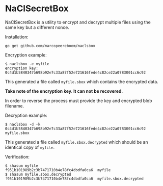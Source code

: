 # NaClSecretBox

NaClSecretBox is a utility to encrypt and decrypt multiple files using
the same key but a different nonce.

Installation:
```
go get github.com/marcopeereboom/naclsbox
```

Encryption example:
```
$ naclsbox -e myfile 
encryption key: 0c4d1b5840347b698b92e7c33a87f52e721616fede4c82ce22a0783001cc6c92
```
This generated a file called `myfile.sbox` which contains the encrypted data.

**Take note of the encryption key.  It can not be recovered.**

In order to reverse the process must provide the key and encrypted blob filename.

Decryption example:
```
$ naclsbox -d -k 0c4d1b5840347b698b92e7c33a87f52e721616fede4c82ce22a0783001cc6c92 myfile.sbox
```
This generated a file called `myfile.sbox.decrypted` which should be an identical copy of `myfile`.

Verification:
```
$ shasum myfile
f951b101989b2c3b7471710b4e78fc4dbdfa0ca6  myfile
$ shasum myfile.sbox.decrypted 
f951b101989b2c3b7471710b4e78fc4dbdfa0ca6  myfile.sbox.decrypted
```
